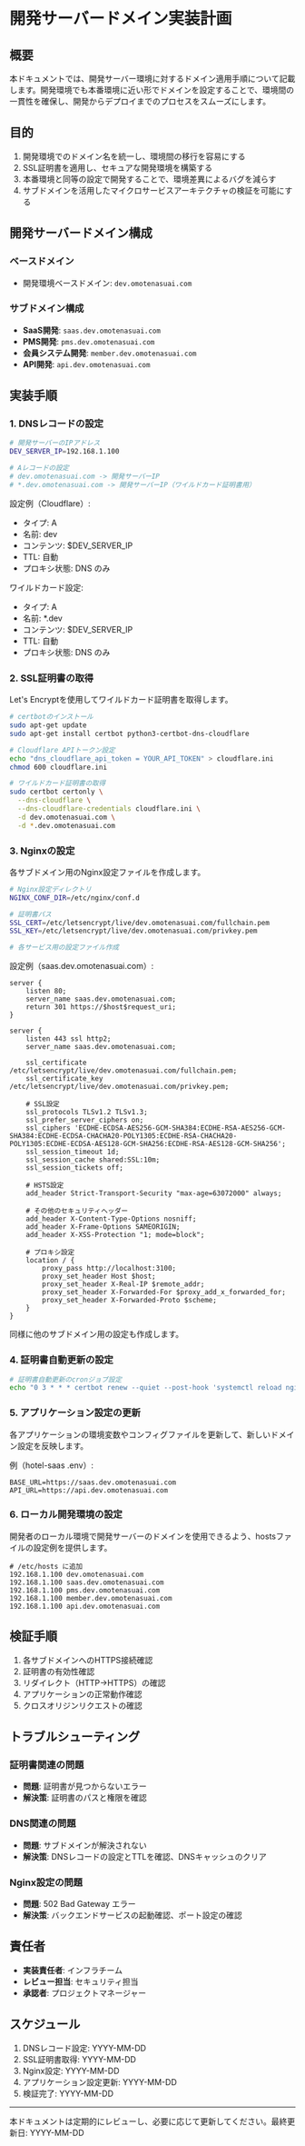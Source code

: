 # 開発サーバードメイン実装計画

## 概要

本ドキュメントでは、開発サーバー環境に対するドメイン適用手順について記載します。開発環境でも本番環境に近い形でドメインを設定することで、環境間の一貫性を確保し、開発からデプロイまでのプロセスをスムーズにします。

## 目的

1. 開発環境でのドメイン名を統一し、環境間の移行を容易にする
2. SSL証明書を適用し、セキュアな開発環境を構築する
3. 本番環境と同等の設定で開発することで、環境差異によるバグを減らす
4. サブドメインを活用したマイクロサービスアーキテクチャの検証を可能にする

## 開発サーバードメイン構成

### ベースドメイン

- 開発環境ベースドメイン: `dev.omotenasuai.com`

### サブドメイン構成

- **SaaS開発**: `saas.dev.omotenasuai.com`
- **PMS開発**: `pms.dev.omotenasuai.com`
- **会員システム開発**: `member.dev.omotenasuai.com`
- **API開発**: `api.dev.omotenasuai.com`

## 実装手順

### 1. DNSレコードの設定

```bash
# 開発サーバーのIPアドレス
DEV_SERVER_IP=192.168.1.100

# Aレコードの設定
# dev.omotenasuai.com -> 開発サーバーIP
# *.dev.omotenasuai.com -> 開発サーバーIP（ワイルドカード証明書用）
```

設定例（Cloudflare）:
- タイプ: A
- 名前: dev
- コンテンツ: $DEV_SERVER_IP
- TTL: 自動
- プロキシ状態: DNS のみ

ワイルドカード設定:
- タイプ: A
- 名前: *.dev
- コンテンツ: $DEV_SERVER_IP
- TTL: 自動
- プロキシ状態: DNS のみ

### 2. SSL証明書の取得

Let's Encryptを使用してワイルドカード証明書を取得します。

```bash
# certbotのインストール
sudo apt-get update
sudo apt-get install certbot python3-certbot-dns-cloudflare

# Cloudflare APIトークン設定
echo "dns_cloudflare_api_token = YOUR_API_TOKEN" > cloudflare.ini
chmod 600 cloudflare.ini

# ワイルドカード証明書の取得
sudo certbot certonly \
  --dns-cloudflare \
  --dns-cloudflare-credentials cloudflare.ini \
  -d dev.omotenasuai.com \
  -d *.dev.omotenasuai.com
```

### 3. Nginxの設定

各サブドメイン用のNginx設定ファイルを作成します。

```bash
# Nginx設定ディレクトリ
NGINX_CONF_DIR=/etc/nginx/conf.d

# 証明書パス
SSL_CERT=/etc/letsencrypt/live/dev.omotenasuai.com/fullchain.pem
SSL_KEY=/etc/letsencrypt/live/dev.omotenasuai.com/privkey.pem

# 各サービス用の設定ファイル作成
```

設定例（saas.dev.omotenasuai.com）:

```nginx
server {
    listen 80;
    server_name saas.dev.omotenasuai.com;
    return 301 https://$host$request_uri;
}

server {
    listen 443 ssl http2;
    server_name saas.dev.omotenasuai.com;

    ssl_certificate     /etc/letsencrypt/live/dev.omotenasuai.com/fullchain.pem;
    ssl_certificate_key /etc/letsencrypt/live/dev.omotenasuai.com/privkey.pem;
    
    # SSL設定
    ssl_protocols TLSv1.2 TLSv1.3;
    ssl_prefer_server_ciphers on;
    ssl_ciphers 'ECDHE-ECDSA-AES256-GCM-SHA384:ECDHE-RSA-AES256-GCM-SHA384:ECDHE-ECDSA-CHACHA20-POLY1305:ECDHE-RSA-CHACHA20-POLY1305:ECDHE-ECDSA-AES128-GCM-SHA256:ECDHE-RSA-AES128-GCM-SHA256';
    ssl_session_timeout 1d;
    ssl_session_cache shared:SSL:10m;
    ssl_session_tickets off;

    # HSTS設定
    add_header Strict-Transport-Security "max-age=63072000" always;
    
    # その他のセキュリティヘッダー
    add_header X-Content-Type-Options nosniff;
    add_header X-Frame-Options SAMEORIGIN;
    add_header X-XSS-Protection "1; mode=block";
    
    # プロキシ設定
    location / {
        proxy_pass http://localhost:3100;
        proxy_set_header Host $host;
        proxy_set_header X-Real-IP $remote_addr;
        proxy_set_header X-Forwarded-For $proxy_add_x_forwarded_for;
        proxy_set_header X-Forwarded-Proto $scheme;
    }
}
```

同様に他のサブドメイン用の設定も作成します。

### 4. 証明書自動更新の設定

```bash
# 証明書自動更新のcronジョブ設定
echo "0 3 * * * certbot renew --quiet --post-hook 'systemctl reload nginx'" | sudo tee -a /etc/crontab
```

### 5. アプリケーション設定の更新

各アプリケーションの環境変数やコンフィグファイルを更新して、新しいドメイン設定を反映します。

例（hotel-saas .env）:
```
BASE_URL=https://saas.dev.omotenasuai.com
API_URL=https://api.dev.omotenasuai.com
```

### 6. ローカル開発環境の設定

開発者のローカル環境で開発サーバーのドメインを使用できるよう、hostsファイルの設定例を提供します。

```
# /etc/hosts に追加
192.168.1.100 dev.omotenasuai.com
192.168.1.100 saas.dev.omotenasuai.com
192.168.1.100 pms.dev.omotenasuai.com
192.168.1.100 member.dev.omotenasuai.com
192.168.1.100 api.dev.omotenasuai.com
```

## 検証手順

1. 各サブドメインへのHTTPS接続確認
2. 証明書の有効性確認
3. リダイレクト（HTTP→HTTPS）の確認
4. アプリケーションの正常動作確認
5. クロスオリジンリクエストの確認

## トラブルシューティング

### 証明書関連の問題

- **問題**: 証明書が見つからないエラー
- **解決策**: 証明書のパスと権限を確認

### DNS関連の問題

- **問題**: サブドメインが解決されない
- **解決策**: DNSレコードの設定とTTLを確認、DNSキャッシュのクリア

### Nginx設定の問題

- **問題**: 502 Bad Gateway エラー
- **解決策**: バックエンドサービスの起動確認、ポート設定の確認

## 責任者

- **実装責任者**: インフラチーム
- **レビュー担当**: セキュリティ担当
- **承認者**: プロジェクトマネージャー

## スケジュール

1. DNSレコード設定: YYYY-MM-DD
2. SSL証明書取得: YYYY-MM-DD
3. Nginx設定: YYYY-MM-DD
4. アプリケーション設定更新: YYYY-MM-DD
5. 検証完了: YYYY-MM-DD

---

本ドキュメントは定期的にレビューし、必要に応じて更新してください。最終更新日: YYYY-MM-DD